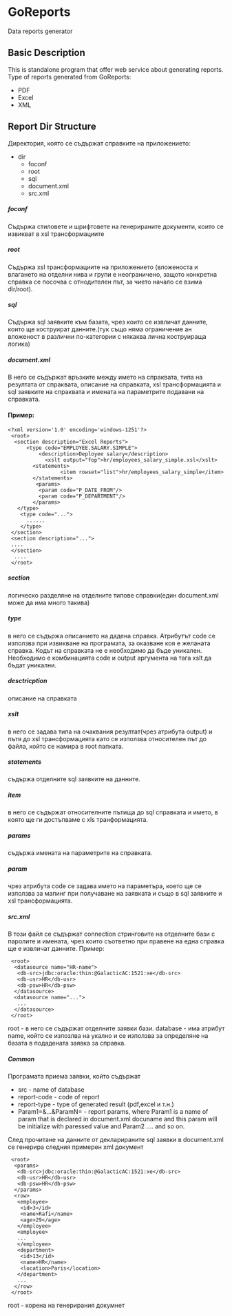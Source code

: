 # GoReports
Data reports generator

## Basic Description

This is standalone program that offer web service about generating reports.
Type of reports generated from GoReports:
- PDF
- Excel
- XML

## Report Dir Structure

Директория, която се съдържат справките на приложението:
- dir
  - foconf
  - root
  - sql
  - document.xml
  - src.xml
  
##### foconf

Съдържа стиловете и шрифтовете на генерираните документи, които се извикват в xsl трансформациите

##### root

Съдържа xsl трансформациите на приложението (вложеноста 
и влагането на отделни нива и групи е неограничено, защото конкретна справка се посочва с отнодителен път, за чието начало се взима dir/root).

##### sql

Съдържа sql заявките към базата, чрез които се извличат данните, които ще коструират данните.(тук също няма ограничение ан вложеност в различни по-категории с някаква лична коструираща логика)

##### document.xml

В него се съдържат връзките между името на спраквата, типа на резултата от спраквата, описание на справката, xsl трансформацията и sql заявките на спраквата и имената на параметрите подавани на справката.

#### Пример:
```
<?xml version='1.0' encoding='windows-1251'?>
 <root>
  <section description="Excel Reports">
	  <type code="EMPLOYEE.SALARY.SIMPLE">
		  <description>Deployee salary</description>
		    <xslt output="fop">hr/employees_salary_simple.xsl</xslt>
        <statements>
			     <item rowset="list">hr/employees_salary_simple</item>
        </statements>
 	     <params>
          <param code="P_DATE_FROM"/>
          <param code="P_DEPARTMENT"/>
        </params>
   </type>
    <type code="...">
      ......
    </type>
 </section>
 <section description="...">
 ....
 </section>
  ....
 </root>
```
##### section

логическо разделяне на отделните типове справки(един document.xml може да има много такива)

##### type

в него се съдържа описанието на дадена справка. Атрибутът code се използва при извикване на програмата, за оказване коя е 
желаната справка. Кодът на справката не е необходимо да бъде уникален. Необходимо е комбинацията code и output аргумента на тага xslt да бъдат уникални.

##### desctricption

описание на справката

##### xslt

в него се задава типа на очаквания резултат(чрез атрибута output) и пътя до xsl трансформацията като се използва относителен път до файла, който се намира в root папката.

##### statements

съдържа отделните sql заявките на данните.

  ##### item
    
   в него се съдържат относителните пътища до sql справката и името, в която ще ги достъпваме с xls транформацията.
    
##### params

съдържа имената на параметрите на справката.

  ##### param
  
   чрез атрибута code се задава името на параметъра, което ще се използва за мапинг при получаване на заявката и също в sql заявките и xsl трансформацията.
    
##### src.xml

В този файл се съдържат connection стринговите на отделните бази с паролите и имената, чрез които съответно при правене на една справка ще е извличат данните.
Пример:

```
 <root>
  <datasource name="HR-name">
   <db-src>jdbc:oracle:thin:@GalacticAC:1521:xe</db-src>
   <db-usr>HR</db-usr>
   <db-psw>HR</db-psw>
  </datasource>
  <datasource name="...">
   ...
  </datasource>
 </root>
```

root - в него се съдържат отделните заявки бази.
database - има атрибут name, който се изпозлва на укално и се използва за определяне на базата в подадената заявка за справка.

##### Common

Програмата приема заявки, който съдържат
  - src - name of database
  - report-code - code of report
  - report-type - type of generated result (pdf,excel и т.н.)
  - Param1=&...&ParamN= - report params, where Param1 is a name of param that is declared in document.xml docuname and this param will be initializе with paressed value and Param2 .... and so on.
  
 След прочитане на данните от декларираните sql заявки в document.xml се генерира следния примерен xml документ

```
 <root>
  <params>
   <db-src>jdbc:oracle:thin:@GalacticAC:1521:xe</db-src>
   <db-usr>HR</db-usr>
   <db-psw>HR</db-psw>
  </params>
  <row>
   <employee>
    <id>3</id>
    <name>Rafi</name>
    <age>29</age>
   </employee>
   <employee>
   ...
   </employee>
   <department>
    <id>13</id>
    <name>HR</name>
    <location>Paris</location>
   </department>
   ...
  </row>
 </root>
```
root - корена на генерирания докумнет
